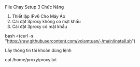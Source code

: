 ⁪⁬⁮File Chạy Setup 3 Chức Năng 
1. Thiết lập IPv6 Cho Máy Ảo
2. Cài đặt 3proxy không có mật khẩu
3. Cài đặt 3proxy có mật khẩu

bash <(curl -s "https://raw.githubusercontent.com/volamtuan/-/main/install.sh") 

Lấy thông tin tài khoản dùng lệnh

cat /home/proxy/proxy.txt

